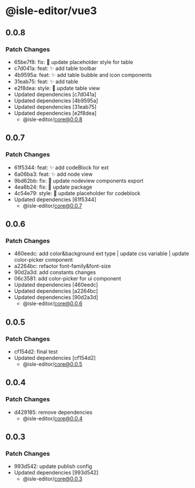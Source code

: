 # @isle-editor/vue3

## 0.0.8

### Patch Changes

- 65be7f8: fix: 🐛 update placeholder style for table
- c7d041a: feat: ✨ add table toolbar
- 4b9595a: feat: ✨ add table bubble and icon components
- 31eab75: feat: ✨ add table
- e2f8dea: style: 💄 update table view
- Updated dependencies [c7d041a]
- Updated dependencies [4b9595a]
- Updated dependencies [31eab75]
- Updated dependencies [e2f8dea]
  - @isle-editor/core@0.0.8

## 0.0.7

### Patch Changes

- 61f5344: feat: ✨ add codeBlock for ext
- 6a06ba3: feat: ✨ add node view
- 9bd62bb: fix: 🐛 update nodeview components export
- 4ea8b24: fix: 🐛 update package
- 4c54e79: style: 💄 update placeholder for codeblock
- Updated dependencies [61f5344]
  - @isle-editor/core@0.0.7

## 0.0.6

### Patch Changes

- 460eedc: add color&background ext type | update css variable | update color-picker component
- a2264bc: refactor font-family&font-size
- 90d2a3d: add constants changes
- 06c3581: add color-picker for ui component
- Updated dependencies [460eedc]
- Updated dependencies [a2264bc]
- Updated dependencies [90d2a3d]
  - @isle-editor/core@0.0.6

## 0.0.5

### Patch Changes

- cf154d2: final test
- Updated dependencies [cf154d2]
  - @isle-editor/core@0.0.5

## 0.0.4

### Patch Changes

- d429185: remove dependencies
  - @isle-editor/core@0.0.4

## 0.0.3

### Patch Changes

- 993d542: update publish config
- Updated dependencies [993d542]
  - @isle-editor/core@0.0.3
